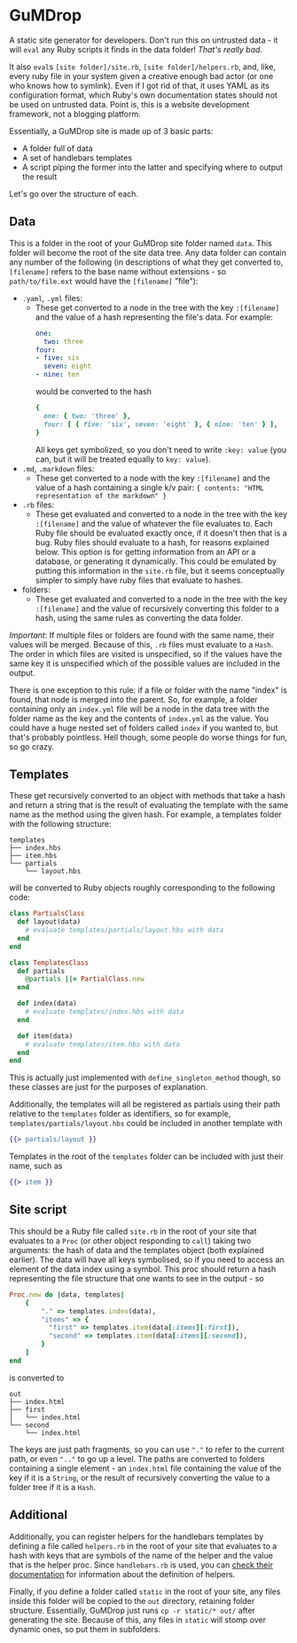 # GuMDrop

A static site generator for developers. Don't run this on untrusted data - it
will `eval` any Ruby scripts it finds in the data folder! _That's really bad_.

It also `eval`s `[site folder]/site.rb`, `[site folder]/helpers.rb`, and, like,
every ruby file in your system given a creative enough bad actor (or one
who knows how to symlink). Even if I got rid of that, it uses YAML as its
configuration format, which Ruby's own documentation states should not be used
on untrusted data. Point is, this is a website development framework, not a
blogging platform.

Essentially, a GuMDrop site is made up of 3 basic parts:
- A folder full of data
- A set of handlebars templates
- A script piping the former into the latter and specifying where to output the
  result

Let's go over the structure of each.

## Data

This is a folder in the root of your GuMDrop site folder named `data`. This
folder will become the root of the site data tree. Any data folder can contain
any number of the following (in descriptions of what they get converted to,
`[filename]` refers to the base name without extensions - so `path/to/file.ext`
would have the `[filename]` "file"):
- `.yaml`, `.yml` files:
  - These get converted to a node in the tree with the key `:[filename]` and
    the value of a hash representing the file's data. For example:
    ```yaml
    one:
      two: three
    four:
    - five: six
      seven: eight
    - nine: ten
    ```
    would be converted to the hash
    ```ruby
    {
      one: { two: 'three' },
      four: [ { five: 'six', seven: 'eight' }, { nine: 'ten' } ],
    }
    ```
    All keys get symbolized, so you don't need to write `:key: value` (you can,
    but it will be treated equally to `key: value`).
- `.md`, `.markdown` files:
  - These get converted to a node with the key `:[filename]` and the value of a
    hash containing a single k/v pair:
    `{ contents: "HTML representation of the markdown" }`
- `.rb` files:
  - These get evaluated and converted to a node in the tree with the key
    `:[filename]` and the value of whatever the file evaluates to. Each Ruby
    file should be evaluated exactly once, if it doesn't then that is a bug.
    Ruby files should evaluate to a hash, for reasons explained below. This
    option is for getting information from an API or a database, or generating
    it dynamically. This could be emulated by putting this information in the
    `site.rb` file, but it seems conceptually simpler to simply have ruby files
    that evaluate to hashes.
- folders:
  - These get evaluated and converted to a node in the tree with the key
    `:[filename]` and the value of recursively converting this folder to a hash,
    using the same rules as converting the data folder.

*Important*: If multiple files or folders are found with the same name, their
values will be merged. Because of this, `.rb` files must evaluate to a `Hash`.
The order in which files are visited is unspecified, so if the values have the
same key it is unspecified which of the possible values are included in the
output.

There is one exception to this rule: if a file or folder with the name "index"
is found, that node is merged into the parent. So, for example, a folder
containing only an `index.yml` file will be a node in the data tree with the
folder name as the key and the contents of `index.yml` as the value. You could
have a huge nested set of folders called `index` if you wanted to, but that's
probably pointless. Hell though, some people do worse things for fun, so go
crazy.

## Templates

These get recursively converted to an object with methods that take a hash and
return a string that is the result of evaluating the template with the same name
as the method using the given hash. For example, a templates folder with the
following structure:
```
templates
├── index.hbs
├── item.hbs
└── partials
    └── layout.hbs
```
will be converted to Ruby objects roughly corresponding to the following code:
```ruby
class PartialsClass
  def layout(data)
    # evaluate templates/partials/layout.hbs with data
  end
end

class TemplatesClass
  def partials
    @partials ||= PartialClass.new
  end

  def index(data)
    # evaluate templates/index.hbs with data
  end

  def item(data)
    # evaluate templates/item.hbs with data
  end
end
```
This is actually just implemented with `define_singleton_method` though, so
these classes are just for the purposes of explanation.

Additionally, the templates will all be registered as partials using their
path relative to the `templates` folder as identifiers, so for example,
`templates/partials/layout.hbs` could be included in another template with
```handlebars
{{> partials/layout }}
```
Templates in the root of the `templates` folder can be included with just their
name, such as
```handlebars
{{> item }}
```

## Site script

This should be a Ruby file called `site.rb` in the root of your site that
evaluates to a `Proc` (or other object responding to `call`) taking two
arguments: the hash of data and the templates object (both explained earlier).
The data will have all keys symbolised, so if you need to access an element of
the data index using a symbol. This proc should return a hash representing the
file structure that one wants to see in the output - so
```ruby
Proc.new do |data, templates|
	{
		"." => templates.index(data),
		"items" => {
		  "first" => templates.item(data[:items][:first]),
		  "second" => templates.item(data[:items][:second]),
		}
	]
end
```
is converted to
```
out
├── index.html
├── first
│   └── index.html
└── second
    └── index.html
```
The keys are just path fragments, so you can use `"."` to refer to the current
path, or even `".."` to go up a level. The paths are converted to folders
containing a single element - an `index.html` file containing the value of the
key if it is a `String`, or the result of recursively converting the value to
a folder tree if it is a `Hash`.

## Additional

Additionally, you can register helpers for the handlebars templates by defining
a file called `helpers.rb` in the root of your site that evaluates to a hash
with keys that are symbols of the name of the helper and the value that is the
helper proc. Since `handlebars.rb` is used, you can
[check their documentation](https://github.com/cowboyd/handlebars.rb) for
information about the definition of helpers.

Finally, if you define a folder called `static` in the root of your site, any
files inside this folder will be copied to the `out` directory, retaining folder
structure. Essentially, GuMDrop just runs `cp -r static/* out/` after generating
the site. Because of this, any files in `static` will stomp over dynamic ones,
so put them in subfolders.
